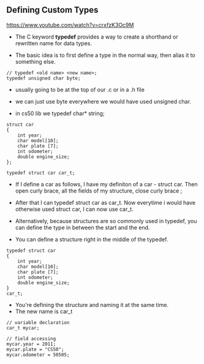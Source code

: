 ## Defining Custom Types

https://www.youtube.com/watch?v=crxfzK3Oc9M

- The C keyword **typedef** provides a way to create a shorthand
or rewritten name for data types.

- The basic idea is to first define a type in the normal way, then alias it to something else.


```
// typedef <old name> <new name>;
typedef unsigned char byte;
```

- usually going to be at the top of our .c or in a .h file

- we can just use byte everywhere we would have used unsigned char.

- in cs50 lib we typedef char* string;

```
struct car
{
	int year;
	char model[10];
	char plate [7];
	int odometer;
	double engine_size;
};

typedef struct car car_t;
```

- If I define a car as follows, I have my definiton of a car - struct car.
Then open curly brace, all the fields of my structure, close curly brace ;

- After that I can typedef struct car as car_t.
Now everytime i would have otherwise used struct car, I can now use car_t.


- Alternatively, because structures are so commonly used in typedef,
you can define the type in between the start and the end.
- You can define a structure right in the middle of the typedef.

```
typedef struct car
{
	int year;
	char model[10];
	char plate [7];
	int odometer;
	double engine_size;
} 
car_t;

```

- You're defining the structure and naming it at the same time.
- The new name is car_t

```
// variable declaration
car_t mycar;

// field accessing
mycar.year = 2011;
mycar.plate = "CS50";
mycar.odometer = 50505;
```